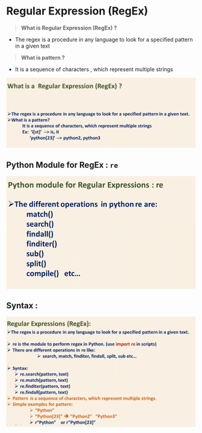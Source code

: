 # Regular Expression (RegEx)

> **What is Regular Expression (RegEx) ?**

* The regex is a procedure in any language to look for a specified pattern in a given text

> **What is pattern ?**

* It is a sequence of characters , which represent multiple strings

![](regex1.png)

## **Python Module for RegEx : `re`** 


![](regex2.png)

## **Syntax :**
![](regex3.png)